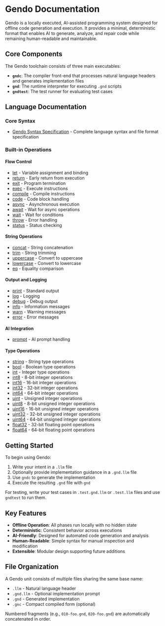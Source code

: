 # Gendo Documentation

Gendo is a locally executed, AI-assisted programming system designed for offline code generation and execution. It provides a minimal, deterministic format that enables AI to generate, analyze, and repair code while remaining human-readable and maintainable.

## Core Components

The Gendo toolchain consists of three main executables:

- **`gndc`**: The compiler front-end that processes natural language headers and generates implementation files
- **`gnd`**: The runtime interpreter for executing `.gnd` scripts
- **`gndtest`**: The test runner for evaluating test cases

## Language Documentation

### Core Syntax
- [Gendo Syntax Specification](gnd-syntax.md) - Complete language syntax and file format specification

### Built-in Operations

#### Flow Control
- [let](let-syntax.md) - Variable assignment and binding
- [return](return-syntax.md) - Early return from execution
- [exit](exit-syntax.md) - Program termination
- [exec](exec-syntax.md) - Execute instructions
- [compile](compile-syntax.md) - Compile instructions
- [code](code-syntax.md) - Code block handling
- [async](async-syntax.md) - Asynchronous execution
- [await](await-syntax.md) - Wait for async operations
- [wait](wait-syntax.md) - Wait for conditions
- [throw](throw-syntax.md) - Error handling
- [status](status-syntax.md) - Status checking

#### String Operations
- [concat](concat-syntax.md) - String concatenation
- [trim](trim-syntax.md) - String trimming
- [uppercase](uppercase-syntax.md) - Convert to uppercase
- [lowercase](lowercase-syntax.md) - Convert to lowercase
- [eq](eq-syntax.md) - Equality comparison

#### Output and Logging
- [print](print-syntax.md) - Standard output
- [log](log-syntax.md) - Logging
- [debug](debug-syntax.md) - Debug output
- [info](info-syntax.md) - Information messages
- [warn](warn-syntax.md) - Warning messages
- [error](error-syntax.md) - Error messages

#### AI Integration
- [prompt](prompt-syntax.md) - AI prompt handling

#### Type Operations
- [string](string-syntax.md) - String type operations
- [bool](bool-syntax.md) - Boolean type operations
- [int](int-syntax.md) - Integer type operations
- [int8](int8-syntax.md) - 8-bit integer operations
- [int16](int16-syntax.md) - 16-bit integer operations
- [int32](int32-syntax.md) - 32-bit integer operations
- [int64](int64-syntax.md) - 64-bit integer operations
- [uint](uint-syntax.md) - Unsigned integer operations
- [uint8](uint8-syntax.md) - 8-bit unsigned integer operations
- [uint16](uint16-syntax.md) - 16-bit unsigned integer operations
- [uint32](uint32-syntax.md) - 32-bit unsigned integer operations
- [uint64](uint64-syntax.md) - 64-bit unsigned integer operations
- [float32](float32-syntax.md) - 32-bit floating point operations
- [float64](float64-syntax.md) - 64-bit floating point operations

## Getting Started

To begin using Gendo:

1. Write your intent in a `.llm` file
2. Optionally provide implementation guidance in a `.gnd.llm` file
3. Use `gndc` to generate the implementation
4. Execute the resulting `.gnd` file with `gnd`

For testing, write your test cases in `.test.gnd.llm` or `.test.llm` files and use `gndtest` to run them.

## Key Features

- **Offline Operation**: All phases run locally with no hidden state
- **Deterministic**: Consistent behavior across executions
- **AI-Friendly**: Designed for automated code generation and analysis
- **Human-Readable**: Simple syntax for manual inspection and modification
- **Extensible**: Modular design supporting future additions

## File Organization

A Gendo unit consists of multiple files sharing the same base name:
- `.llm` - Natural language header
- `.gnd.llm` - Optional implementation prompt
- `.gnd` - Generated implementation
- `.gnc` - Compact compiled form (optional)

Numbered fragments (e.g., `010-foo.gnd`, `020-foo.gnd`) are automatically concatenated in order.
